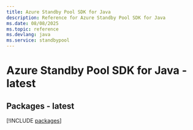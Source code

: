```yaml
---
title: Azure Standby Pool SDK for Java
description: Reference for Azure Standby Pool SDK for Java
ms.date: 08/08/2025
ms.topic: reference
ms.devlang: java
ms.service: standbypool
---
```

# Azure Standby Pool SDK for Java - latest
## Packages - latest
[!INCLUDE [packages](standby-pool-index.md)]